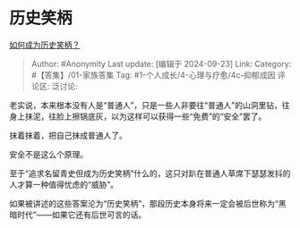 # 历史笑柄
[如何成为历史笑柄？](https://www.zhihu.com/question/620277634/answer/3242044681)

> Author: #Anonymity
> Last update: [编辑于 2024-09-23]
> Link:
> Category: #【答集】/01-家族答集
> Tag: #1-个人成长/4-心理与疗愈/4c-抑郁成因
> 评论区:
> 泛讨论:

老实说，本来根本没有人是“普通人”，只是一些人非要往“普通人”的山洞里钻，往身上抹泥，往脸上擦锅底灰，以为这样可以获得一些“免费”的“安全”罢了。

抹着抹着，把自己抹成普通人了。

安全不是这么个原理。

至于“追求名留青史但成为历史笑柄”什么的，这只对趴在普通人草席下瑟瑟发抖的人才算一种值得忧虑的“威胁”。

如果被讲述的这些答案沦为“历史笑柄”，那段历史本身将来一定会被后世称为“黑暗时代”——如果它还有后世可言的话。
